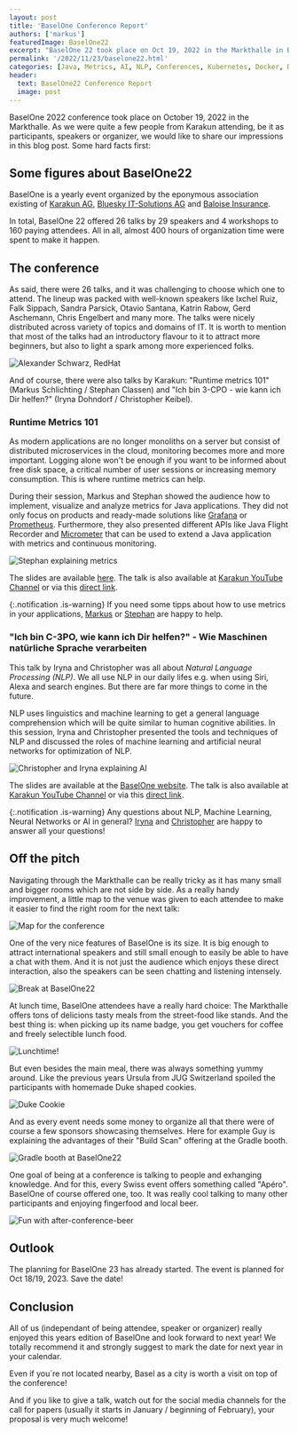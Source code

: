 ```yaml
---
layout: post
title: 'BaselOne Conference Report'
authors: ['markus']
featuredImage: BaselOne22
excerpt: "BaselOne 22 took place on Oct 19, 2022 in the Markthalle in Basel, Switzerland. Let us have a look back at this amazing event from different views: as one of the organizers, as speaker and as attendees."
permalink: '/2022/11/23/baselone22.html'
categories: [Java, Metrics, AI, NLP, Conferences, Kubernetes, Docker, DevOps, Istio, Service Mesh]
header:
  text: BaselOne22 Conference Report
  image: post
---
```


BaselOne 2022 conference took place on October 19, 2022 in the Markthalle. As we were quite a few people from Karakun attending, be it as participants, speakers or organizer, we would like to share our impressions in this blog post. Some hard facts first:

## Some figures about BaselOne22 
BaselOne is a yearly event organized by the eponymous association existing of [Karakun AG](https://karakun.com), [Bluesky IT-Solutions AG](https://bluesky-it.ch) and [Baloise Insurance](https://baloise.com).

In total, BaselOne 22 offered 26 talks by 29 speakers and 4 workshops to 160 paying attendees. All in all, almost 400 hours of organization time were spent to make it happen.



## The conference

As said, there were 26 talks, and it was challenging to choose which one to attend. 
The lineup was packed with well-known speakers like Ixchel Ruiz, Falk Sippach, Sandra Parsick, Otavio Santana, Katrin Rabow, Gerd Aschemann, Chris Engelbert and many more. 
The talks were nicely distributed across variety of topics and domains of IT. 
It is worth to mention that most of the talks had an introductory flavour to it to attract more beginners, but also to light a spark among more experienced folks.

![Alexander Schwarz, RedHat](/assets/posts/2022-10-25-basel-one/Basel-One-29.jpg)

And of course, there were also talks by Karakun: "Runtime metrics 101" (Markus Schlichting / Stephan Classen) and "Ich bin 3-CPO - wie kann ich Dir helfen?" (Iryna Dohndorf / Christopher Keibel).

### Runtime Metrics 101

As modern applications are no longer monoliths on a server but consist of distributed microservices in the cloud, monitoring becomes more and more important.
 Logging alone won't be enough if you want to be informed about free disk space, a critical number of user sessions or increasing memory consumption. 
 This is where runtime metrics can help.

During their session, Markus and Stephan showed the audience how to implement, visualize and analyze metrics for Java applications. 
They did not only focus on products and ready-made solutions like [Grafana](https://grafana.com) or [Prometheus](https://prometheus.io). 
Furthermore, they also presented different APIs like Java Flight Recorder and [Micrometer](https://micrometer.io) that can be used to extend a Java application with metrics and continuous monitoring.

![Stephan explaining metrics](/assets/posts/2022-10-25-basel-one/IMG_1530.jpeg)

The slides are available [here](https://dev.karakun.com/assets/talks/Slidedeck_RuntimeMetriken101_BaselOne.pdf). 
The talk is also available at [Karakun YouTube Channel](https://karakun.com/youtube) or via this [direct link](https://youtu.be/XBtFGwqy7yE). 

{:.notification .is-warning}
<span class="icon">
  <i class="fas fa-exclamation-triangle"></i>
</span>
If you need some tipps about how to use metrics in your applications,
<span class="icon-text">
      <span class="icon">
        <i class="fas fa-envelope"></i>
      </span>
    </span>
 [Markus](mailto:markus.schlichting@karakun.com) or
 <span class="icon-text">
      <span class="icon">
        <i class="fas fa-envelope"></i>
      </span>
    </span>
  [Stephan](mailto:stephan.classen@karakun.com) are happy to help.

### "Ich bin C-3PO, wie kann ich Dir helfen?" - Wie Maschinen natürliche Sprache verarbeiten 

This talk by Iryna and Christopher was all about *Natural Language Processing (NLP)*.
We all use NLP in our daily lifes e.g. when using Siri, Alexa and search engines. 
But there are far more things to come in the future. 

NLP uses linguistics and machine learning to get a general language comprehension which will be quite similar to human cognitive abilities. 
In this session, Iryna and Christopher presented the tools and techniques of NLP and discussed the roles of machine learning and artificial neural networks for optimization of NLP. 

![Christopher and Iryna explaining AI](/assets/posts/2022-10-25-basel-one/IMG_1535.jpeg)

The slides are available at the [BaselOne website](https://baselone.ch/dam/baselone2022/assets/Slides2022/BaselOne2022_C-3PO.pdf). 
The talk is also available at [Karakun YouTube Channel](https://karakun.com/youtube) or via this [direct link](https://youtu.be/Z47sGjK5hXc).

{:.notification .is-warning}
<span class="icon">
  <i class="fas fa-exclamation-triangle"></i>
</span>
Any questions about NLP, Machine Learning, Neural Networks or AI in general? 
 <span class="icon-text">
      <span class="icon">
        <i class="fas fa-envelope"></i>
      </span>
    </span>
[Iryna](mailto:iryna.dohndorf@karakun.com) and
 <span class="icon-text">
      <span class="icon">
        <i class="fas fa-envelope"></i>
      </span>
    </span>
[Christopher](mailto:christopher.keibel@karakun.com) are happy to answer all your questions!

## Off the pitch

Navigating through the Markthalle can be really tricky as it has many small and bigger rooms which are not side by side.
As a really handy improvement, a little map to the venue was given to each attendee to make it easier to find the right room for the next talk:

![Map for the conference](/assets/posts/2022-10-25-basel-one/IMG_1525.jpeg)

One of the very nice features of BaselOne is its size.
It is big enough to attract international speakers and still small enough to easily be able to have a chat with them.
And it is not just the audience which enjoys these direct interaction, also the speakers can be seen chatting and listening intensely.

![Break at BaselOne22](/assets/posts/2022-10-25-basel-one/Basel-One-57.jpg)

At lunch time, BaselOne attendees have a really hard choice:
The Markthalle offers tons of delicions tasty meals from the street-food like stands. 
And the best thing is: when picking up its name badge, you get vouchers for coffee and freely selectible lunch food. 

![Lunchtime!](/assets/posts/2022-10-25-basel-one/IMG_1534.jpeg)

But even besides the main meal, there was always something yummy around.
Like the previous years Ursula from JUG Switzerland spoiled the participants with homemade Duke shaped cookies.

![Duke Cookie](/assets/posts/2022-10-25-basel-one/Duke-Keks.jpg)

And as every event needs some money to organize all that there were of course a few sponsors showcasing themselves.
Here for example Guy is explaining the advantages of their "Build Scan" offering at the Gradle booth.

![Gradle booth at BaselOne22](/assets/posts/2022-10-25-basel-one/Basel-One-189.jpg)

One goal of being at a conference is talking to people and exhanging knowledge.
And for this, every Swiss event offers something called "Apéro".
BaselOne of course offered one, too. 
It was really cool talking to many other participants and enjoying fingerfood and local beer.

![Fun with after-conference-beer](/assets/posts/2022-10-25-basel-one/Basel-One-190.jpg)

## Outlook

The planning for BaselOne 23 has already started.
The event is planned for Oct 18/19, 2023.
Save the date!

## Conclusion

All of us (independant of being attendee, speaker or organizer) really enjoyed this years edition of BaselOne and look forward to next year! 
We totally recommend it and strongly suggest to mark the date for next year in your calendar.

Even if you´re not located nearby, Basel as a city is worth a visit on top of the conference! 

And if you like to give a talk, watch out for the social media channels for the call for papers (usually it starts in January / beginning of February), your proposal is very much welcome!
